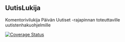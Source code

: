﻿## UutisLukija 
Komentorivilukija Päivän Uutiset -rajapinnan toteuttaville uutistenhakuohjelmille

[![Coverage Status](https://coveralls.io/repos/Lutikka/UutisLukija/badge.svg?branch=master&service=github)](https://coveralls.io/github/Lutikka/UutisLukija?branch=master)